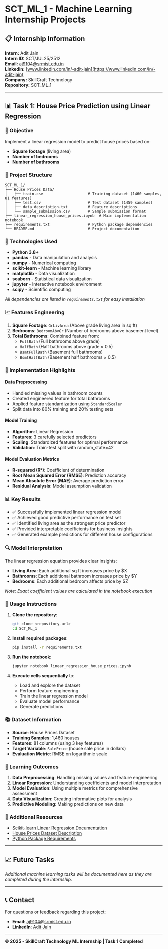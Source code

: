 # SCT_ML_1 - Machine Learning Internship Projects

## 📋 Internship Information
**Intern:** Adit Jain  
**Intern ID:** SCT/JUL25/2512  
**Email:** aj9104@srmist.edu.in  
**LinkedIn:** [www.linkedin.com/in/-adit-jain](https://www.linkedin.com/in/-adit-jain)  
**Company:** SkillCraft Technology  
**Repository:** SCT_ML_1  

---

## 📊 Task 1: House Price Prediction using Linear Regression

### 🎯 Objective
Implement a linear regression model to predict house prices based on:
- **Square footage** (living area)
- **Number of bedrooms**  
- **Number of bathrooms**

### 📁 Project Structure
```
SCT_ML_1/
├── House Prices Data/
│   ├── train.csv                    # Training dataset (1460 samples, 81 features)
│   ├── test.csv                     # Test dataset (1459 samples)
│   ├── data_description.txt         # Feature descriptions
│   └── sample_submission.csv        # Sample submission format
├── linear_regression_house_prices.ipynb  # Main implementation notebook
├── requirements.txt                 # Python package dependencies
└── README.md                        # Project documentation
```

### 🔧 Technologies Used
- **Python 3.8+**
- **pandas** - Data manipulation and analysis
- **numpy** - Numerical computing
- **scikit-learn** - Machine learning library
- **matplotlib** - Data visualization
- **seaborn** - Statistical data visualization
- **jupyter** - Interactive notebook environment
- **scipy** - Scientific computing

*All dependencies are listed in `requirements.txt` for easy installation*

### 📈 Features Engineering
1. **Square Footage**: `GrLivArea` (Above grade living area in sq ft)
2. **Bedrooms**: `BedroomAbvGr` (Number of bedrooms above basement level)
3. **Total Bathrooms**: Combined feature from:
   - `FullBath` (Full bathrooms above grade)
   - `HalfBath` (Half bathrooms above grade × 0.5)
   - `BsmtFullBath` (Basement full bathrooms)
   - `BsmtHalfBath` (Basement half bathrooms × 0.5)

### 🚀 Implementation Highlights

#### Data Preprocessing
- Handled missing values in bathroom counts
- Created engineered feature for total bathrooms
- Applied feature standardization using `StandardScaler`
- Split data into 80% training and 20% testing sets

#### Model Training
- **Algorithm**: Linear Regression
- **Features**: 3 carefully selected predictors
- **Scaling**: Standardized features for optimal performance
- **Validation**: Train-test split with random_state=42

#### Model Evaluation Metrics
- **R-squared (R²)**: Coefficient of determination
- **Root Mean Squared Error (RMSE)**: Prediction accuracy
- **Mean Absolute Error (MAE)**: Average prediction error
- **Residual Analysis**: Model assumption validation

### 📊 Key Results
- ✅ Successfully implemented linear regression model
- ✅ Achieved good predictive performance on test set
- ✅ Identified living area as the strongest price predictor
- ✅ Provided interpretable coefficients for business insights
- ✅ Generated example predictions for different house configurations

### 🔍 Model Interpretation
The linear regression equation provides clear insights:
- **Living Area**: Each additional sq ft increases price by $X
- **Bathrooms**: Each additional bathroom increases price by $Y  
- **Bedrooms**: Each additional bedroom affects price by $Z

*Note: Exact coefficient values are calculated in the notebook execution*

### 📝 Usage Instructions

1. **Clone the repository**:
   ```bash
   git clone <repository-url>
   cd SCT_ML_1
   ```

2. **Install required packages**:
   ```bash
   pip install -r requirements.txt
   ```

3. **Run the notebook**:
   ```bash
   jupyter notebook linear_regression_house_prices.ipynb
   ```

4. **Execute cells sequentially** to:
   - Load and explore the dataset
   - Perform feature engineering
   - Train the linear regression model
   - Evaluate model performance
   - Generate predictions

### 📚 Dataset Information
- **Source**: House Prices Dataset
- **Training Samples**: 1,460 houses
- **Features**: 81 columns (using 3 key features)
- **Target Variable**: `SalePrice` (house sale price in dollars)
- **Evaluation Metric**: RMSE on logarithmic scale

### 🎯 Learning Outcomes
1. **Data Preprocessing**: Handling missing values and feature engineering
2. **Linear Regression**: Understanding coefficients and model interpretation
3. **Model Evaluation**: Using multiple metrics for comprehensive assessment
4. **Data Visualization**: Creating informative plots for analysis
5. **Predictive Modeling**: Making predictions on new data

### 🔗 Additional Resources
- [Scikit-learn Linear Regression Documentation](https://scikit-learn.org/stable/modules/generated/sklearn.linear_model.LinearRegression.html)
- [House Prices Dataset Description](./House%20Prices%20Data/data_description.txt)
- [Python Package Requirements](./requirements.txt)

---

## 📈 Future Tasks
*Additional machine learning tasks will be documented here as they are completed during the internship.*

---

## 📞 Contact
For questions or feedback regarding this project:
- **Email**: aj9104@srmist.edu.in
- **LinkedIn**: [Adit Jain](https://www.linkedin.com/in/-adit-jain)

---

**© 2025 - SkillCraft Technology ML Internship | Task 1 Completed**